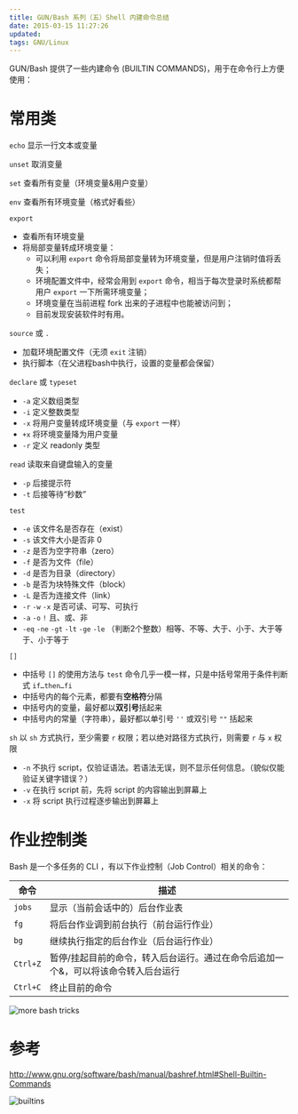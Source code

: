 ```yaml
---
title: GUN/Bash 系列（五）Shell 内建命令总结
date: 2015-03-15 11:27:26
updated:
tags: GNU/Linux
---
```


GUN/Bash 提供了一些内建命令 (BUILTIN COMMANDS)，用于在命令行上方便使用：

# 常用类

`echo` 显示一行文本或变量

`unset` 取消变量

`set` 查看所有变量（环境变量&用户变量）

`env` 查看所有环境变量（格式好看些）

`export`

* 查看所有环境变量
* 将局部变量转成环境变量：
  * 可以利用 `export` 命令将局部变量转为环境变量，但是用户注销时值将丢失；
  * 环境配置文件中，经常会用到 `export` 命令，相当于每次登录时系统都帮用户 `export` 一下所需环境变量；
  * 环境变量在当前进程 fork 出来的子进程中也能被访问到；
  * 目前发现安装软件时有用。

`source` 或 `.`

* 加载环境配置文件（无须 `exit` 注销）
* 执行脚本（在父进程bash中执行，设置的变量都会保留）



`declare` 或 `typeset`

* `-a` 定义数组类型
* `-i` 定义整数类型
* `-x` 将用户变量转成环境变量（与 `export` 一样）
* `+x` 将环境变量降为用户变量
* `-r` 定义 readonly 类型

`read` 读取来自键盘输入的变量

* `-p` 后接提示符
* `-t` 后接等待“秒数”

`test`

- `-e` 该文件名是否存在（exist）
- `-s` 该文件大小是否非 0
- `-z` 是否为空字符串（zero）
- `-f` 是否为文件（file）
- `-d` 是否为目录（directory）
- `-b` 是否为块特殊文件（block）
- `-L` 是否为连接文件（link）
- `-r` `-w` `-x` 是否可读、可写、可执行
- `-a` `-o` `!` 且、或、非
- `-eq` `-ne` `-gt` `-lt` `-ge` `-le` （判断2个整数）相等、不等、大于、小于、大于等于、小于等于

`[]`

* 中括号 `[]` 的使用方法与 `test` 命令几乎一模一样，只是中括号常用于条件判断式 `if…then…fi`
* 中括号内的每个元素，都要有**空格符**分隔
* 中括号内的变量，最好都以**双引号**括起来
* 中括号内的常量（字符串），最好都以单引号 `''` 或双引号 `""` 括起来



`sh` 以 `sh` 方式执行，至少需要 `r` 权限；若以绝对路径方式执行，则需要 `r` 与 `x` 权限

* `-n` 不执行 script，仅验证语法。若语法无误，则不显示任何信息。（貌似仅能验证关键字错误？）
* `-v` 在执行 script 前，先将 script 的内容输出到屏幕上
* `-x` 将 script 执行过程逐步输出到屏幕上

# 作业控制类

Bash 是一个多任务的 CLI ，有以下作业控制（Job Control）相关的命令：

| 命令     | 描述                                                         |
| -------- | ------------------------------------------------------------ |
| `jobs`   | 显示（当前会话中的）后台作业表                               |
| `fg`     | 将后台作业调到前台执行（前台运行作业）                       |
| `bg`     | 继续执行指定的后台作业（后台运行作业）                       |
| `Ctrl+Z` | 暂停/挂起目前的命令，转入后台运行。通过在命令后追加一个&，可以将该命令转入后台运行 |
| `Ctrl+C` | 终止目前的命令                                               |

![more bash tricks](https://wizardzines.com/comics/more-bash-tricks/more-bash-tricks.png)

# 参考

http://www.gnu.org/software/bash/manual/bashref.html#Shell-Builtin-Commands

![builtins](https://wizardzines.com/comics/builtins/builtins.png)
